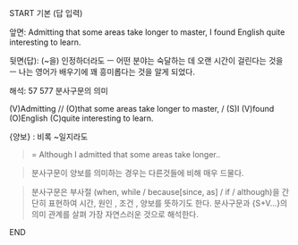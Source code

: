 START
기본 (답 입력)

앞면:
Admitting that some areas take longer to master, I found English quite interesting to learn.


뒷면(답):
(~을) 인정하더라도 ㅡ 어떤 분야는 숙달하는 데 오랜 시간이 걸린다는 것을 ㅡ 나는 영어가 배우기에 꽤 흥미롭다는 것을 알게 되었다.


해석:
57 577 분사구문의 의미

(V)Admitting // (O)that some areas take longer to master, / (S)I (V)found (O)English (C)quite interesting to learn.

{양보} : 비록 ~일지라도

> = Although I admitted that some areas take longer..

> 분사구문이 양보를 의미하는 경우는 다른것들에 비해 매우 드물다.

> 분사구문은 부사절 (when, while / because[since, as] / if / although)을
> 간단히 표현하여 시간, 원인 , 조건 , 양보를 뜻하기도 한다.
> 분사구문과 {S+V...}의 의미 관계를 살펴 가장 자연스러운 것으로 해석한다.
<!--ID: 1695424777042-->
END